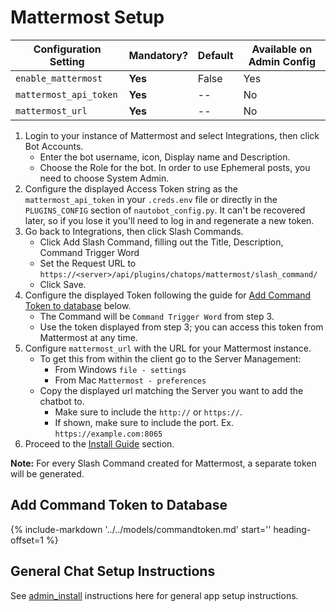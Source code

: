 # Mattermost Setup

| Configuration Setting        | Mandatory? | Default | Available on Admin Config |
| ---------------------------- | ---------- | ------- | ------------------------- |
| `enable_mattermost`          | **Yes**    | False   | Yes                       |
| `mattermost_api_token`       | **Yes**    | --      | No                        |
| `mattermost_url`             | **Yes**    | --      | No                        |

1. Login to your instance of Mattermost and select Integrations, then click Bot Accounts.
    - Enter the bot username, icon, Display name and Description.
    - Choose the Role for the bot. In order to use Ephemeral posts, you need to choose System Admin.
2. Configure the displayed Access Token string as the `mattermost_api_token` in your `.creds.env` file or directly in the `PLUGINS_CONFIG` section of `nautobot_config.py`.
   It can't be recovered later, so if you lose it you'll need to log in and regenerate a new token.
3. Go back to Integrations, then click Slash Commands.
    - Click Add Slash Command, filling out the Title, Description, Command Trigger Word
    - Set the Request URL to `https://<server>/api/plugins/chatops/mattermost/slash_command/`
    - Click Save.
4. Configure the displayed Token following the guide for [Add Command Token to database](#add-command-token-to-database) below.
    - The Command will be `Command Trigger Word` from step 3.
    - Use the token displayed from step 3; you can access this token from Mattermost at any time.
5. Configure `mattermost_url` with the URL for your Mattermost instance.
    - To get this from within the client go to the Server Management:
        - From Windows `file - settings`
        - From Mac `Mattermost - preferences`
    - Copy the displayed url matching the Server you want to add the chatbot to.
        - Make sure to include the `http://` or `https://`.
        - If shown, make sure to include the port. Ex. `https://example.com:8065`
6. Proceed to the [Install Guide](../install.md#install-guide) section.

**Note:** For every Slash Command created for Mattermost, a separate token will be generated.

## Add Command Token to Database

{%
    include-markdown '../../models/commandtoken.md'
    start='<!--command-token-->'
    heading-offset=1
%}

## General Chat Setup Instructions

See [admin_install](../install.md) instructions here for general app setup instructions.
